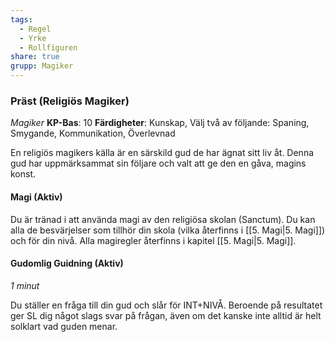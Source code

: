 ```yaml
---
tags:
  - Regel
  - Yrke
  - Rollfiguren
share: true
grupp: Magiker
---
```

### Präst (Religiös Magiker)
*Magiker*
**KP-Bas**: 10
**Färdigheter**: Kunskap, Välj två av följande: Spaning, Smygande, Kommunikation, Överlevnad

En religiös magikers källa är en särskild gud de har ägnat sitt liv åt. Denna gud har uppmärksammat sin följare och valt att ge den en gåva, magins konst.


#### Magi (Aktiv)
Du är tränad i att använda magi av den religiösa skolan (Sanctum). Du kan alla de besvärjelser som tillhör din skola (vilka återfinns i [[5. Magi|5. Magi]]) och för din nivå. Alla magiregler återfinns i kapitel [[5. Magi|5. Magi]].  

#### Gudomlig Guidning (Aktiv)
*1 minut*

Du ställer en fråga till din gud och slår för INT+NIVÅ. Beroende på resultatet ger SL dig något slags svar på frågan, även om det kanske inte alltid är helt solklart vad guden menar.